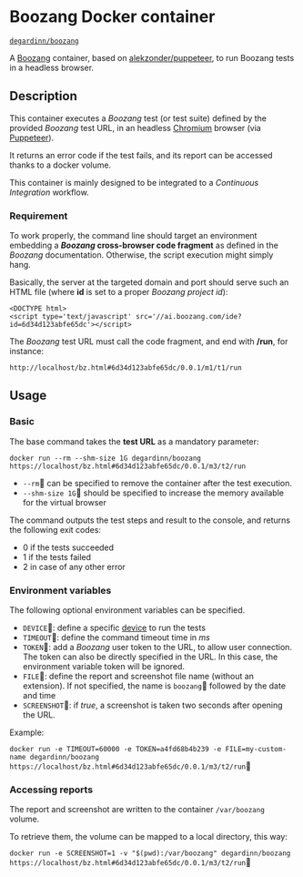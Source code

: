 # Boozang Docker container

[`degardinn/boozang`](https://hub.docker.com/r/ndegardin/boozang/)

A [Boozang](https://boozang.com/) container, based on [alekzonder/puppeteer](https://hub.docker.com/r/alekzonder/puppeteer/), to run Boozang tests in a headless browser.

## Description

This container executes a *Boozang* test (or test suite) defined by the provided *Boozang* test URL, in an headless [Chromium](https://www.chromium.org/) browser (via [Puppeteer](https://developers.google.com/web/tools/puppeteer/)).

It returns an error code if the test fails, and its report can be accessed thanks to a docker volume.

This container is mainly designed to be integrated to a *Continuous Integration* workflow.

### Requirement

To work properly, the command line should target an environment embedding a ***Boozang* cross-browser code fragment** as defined in the *Boozang* documentation. Otherwise, the script execution might simply hang.

Basically, the server at the targeted domain and port should serve such an HTML file (where **id** is set to a proper *Boozang project id*):

```
<DOCTYPE html>
<script type='text/javascript' src='//ai.boozang.com/ide?id=6d34d123abfe65dc'></script>
```

The *Boozang* test URL must call the code fragment, and end with **/run**, for instance:

`http://localhost/bz.html#6d34d123abfe65dc/0.0.1/m1/t1/run`

## Usage

### Basic

The base command takes the **test URL** as a mandatory parameter:

`docker run --rm --shm-size 1G degardinn/boozang https://localhost/bz.html#6d34d123abfe65dc/0.0.1/m3/t2/run`

* `--rm` can be specified to remove the container after the test execution.
* `--shm-size 1G` should be specified to increase the memory available for the virtual browser

The command outputs the test steps and result to the console, and returns the following exit codes:

* 0 if the tests succeeded
* 1 if the tests failed
* 2 in case of any other error

### Environment variables

The following optional environment variables can be specified.

* `DEVICE`: define a specific [device](https://github.com/GoogleChrome/puppeteer/blob/master/DeviceDescriptors.js) to run the tests
* `TIMEOUT`: define the command timeout time in *ms*
* `TOKEN`: add a *Boozang* user token to the URL, to allow user connection. The token can also be directly specified in the URL. In this case, the environment variable token will be ignored.
* `FILE`: define the report and screenshot file name (without an extension). If not specified, the name is `boozang` followed by the date and time
* `SCREENSHOT`: if *true*, a screenshot is taken two seconds after opening the URL.

Example:

`docker run -e TIMEOUT=60000 -e TOKEN=a4fd68b4b239 -e FILE=my-custom-name degardinn/boozang https://localhost/bz.html#6d34d123abfe65dc/0.0.1/m3/t2/run`


### Accessing reports

The report and screenshot are written to the container `/var/boozang` volume.

To retrieve them, the volume can be mapped to a local directory, this way:

`docker run -e SCREENSHOT=1 -v "$(pwd):/var/boozang" degardinn/boozang https://localhost/bz.html#6d34d123abfe65dc/0.0.1/m3/t2/run`